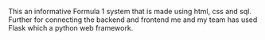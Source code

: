 This an informative Formula 1 system that is made using html, css and sql. Further for connecting the backend and frontend me and my team has used Flask which a python web framework.
